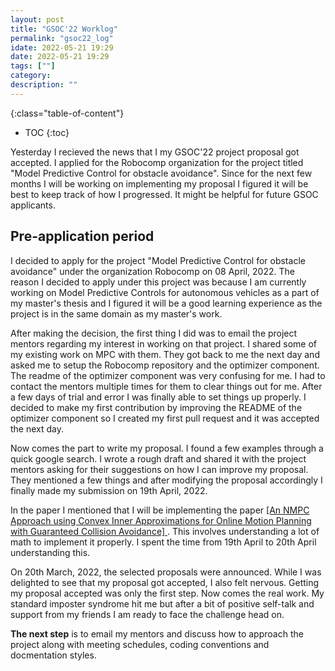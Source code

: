```yaml
---
layout: post
title: "GSOC'22 Worklog"
permalink: "gsoc22_log"
idate: 2022-05-21 19:29
date: 2022-05-21 19:29
tags: [""]
category:
description: ""
---
```


{:class="table-of-content"}
* TOC 
{:toc}

Yesterday I recieved the news that I my GSOC'22 project proposal got accepted. I
applied for the Robocomp organization for the project titled "Model Predictive
Control for obstacle avoidance". Since for the next few months I will be working
on implementing my proposal I figured it will be best to keep track of how I
progressed. It might be helpful for future GSOC applicants.

## Pre-application period

I decided to apply for the project "Model Predictive Control for obstacle
avoidance" under the organization Robocomp on 08 April, 2022. The reason I
decided to apply under this project was because I am currently working on Model
Predictive Controls for autonomous vehicles as a part of my master's thesis and
I figured it will be a good learning experience as the project is in the same
domain as my master's work. 

After making the decision, the first thing I did was to email the project
mentors regarding my interest in working on that project. I shared some of my
existing work on MPC with them. They got back to me the next day and asked me to
setup the Robocomp repository and the optimizer component. The readme of the
optimizer component was very confusing for me. I had to contact the mentors
multiple times for them to clear things out for me. After a few days of trial
and error I was finally able to set things up properly. I decided to make my
first contribution by improving the README of the optimizer component so I
created my first pull request and it was accepted the next day.

Now comes the part to write my proposal. I found a few examples through a quick
google search. I wrote a rough draft and shared it with the project mentors
asking for their suggestions on how I can improve my proposal. They mentioned a
few things and after modifying the proposal accordingly I finally made my
submission on 19th April, 2022. 

In the paper I mentioned that I will be implementing the paper [ [An NMPC
Approach using Convex Inner Approximations for Online Motion Planning with
Guaranteed Collision Avoidance] ]( https://arxiv.org/abs/1909.08267 ). This
involves understanding a lot of math to implement it properly. I spent the time
from 19th April to 20th April understanding this. 

On 20th March, 2022, the selected proposals were announced. While I was
delighted to see that my proposal got accepted, I also felt nervous. Getting my
proposal accepted was only the first step. Now comes the real work. My standard
imposter syndrome hit me but after a bit of positive self-talk and support from
my friends I am ready to face the challenge head on. 

**The next step** is to email my mentors and discuss how to approach the project
along with meeting schedules, coding conventions and docmentation styles. 
